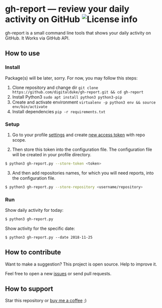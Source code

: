 gh-report — review your daily activity on GitHub 
![License info](https://img.shields.io/github/license/mashape/apistatus.svg?style=flat-square)
================================================

gh-report is a small command line tools that shows your daily activity on GitHub. It Works via GitHub API.

## How to use

### Install

Package(s) will be later, sorry. For now, you may follow this steps:
1. Clone repository and change dir `git clone https://github.com/digitalduke/gh-report.git && cd gh-report`
1. Install Python3 `sudo apt install python3 python3-pip`
1. Create and activate environment `virtualenv -p python3 env && source env/bin/activate`
1. Install dependencies `pip -r requirements.txt`

### Setup
1. Go to your profile [settings](https://github.com/settings/tokens) and create [new access token](https://github.com/settings/tokens/new) with repo scope.

2. Then store this token into the configuration file. The configuration file will be created in your profile directory.
```bash
$ python3 gh-report.py --store-token <token>
```

3. And then add repositories names, for which you will need reports, into the configuration file.
```bash
$ python3 gh-report.py --store-repository <username/repository>
```

### Run
Show daily activity for today:
```bash
$ python3 gh-report.py
```

Show activity for the specific date:
```
$ python3 gh-report.py --date 2018-11-25
```

## How to contribute
Want to make a suggestion? This project is open source. Help to improve it.

Feel free to open a new [issues](https://github.com/digitalduke/gh-report/issues/) or send pull requests.

## How to support
Star this repository or [buy me a coffee](https://www.buymeacoffee.com/digitalduke) ;)

